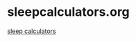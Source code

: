 # sleepcalculators.org
<a href="https://sleepcalculators.org" target="_blank" title="sleep calculators">sleep calculators</a>
